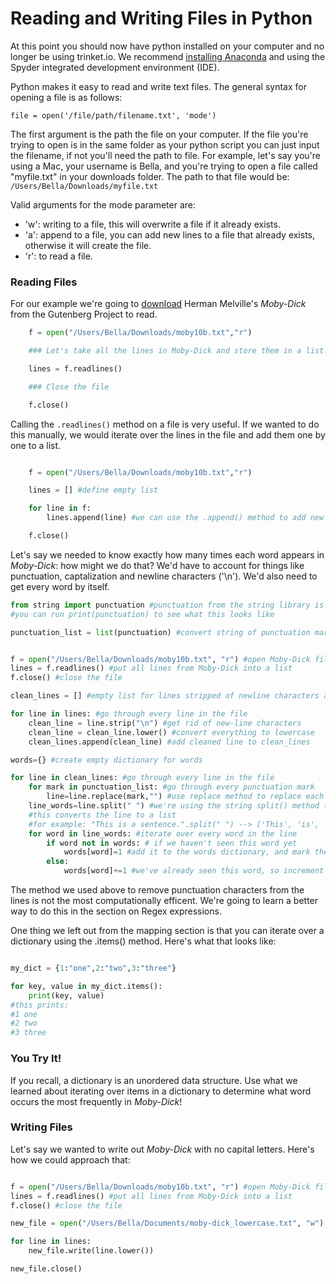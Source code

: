 # Reading and Writing Files in Python
At this point you should now have python installed on your computer and no longer be using trinket.io. We recommend [installing Anaconda](https://www.anaconda.com/products/individual) and using the Spyder integrated development environment (IDE). 

Python makes it easy to read and write text files. The general syntax for opening a file is as follows:

```file = open('/file/path/filename.txt', 'mode')```

The first argument is the path the file on your computer. If the file you're trying to open is in the same folder as your python script you can just input the filename, if not you'll need the path to file. For example, let's say you're using a Mac, your username is Bella, and you're trying to open a file called "myfile.txt" in your downloads folder. The path to that file would be: ```/Users/Bella/Downloads/myfile.txt```

Valid arguments for the mode parameter are:
* 'w': writing to a file, this will overwrite a file if it already exists.
* 'a': append to a file, you can add new lines to a file that already exists, otherwise it will create the file.
* 'r': to read a file.

### Reading Files

For our example we're going to [download](https://www.gutenberg.org/files/2701/old/moby10b.txt) Herman Melville's _Moby-Dick_ from the Gutenberg Project to read.

```python
    f = open("/Users/Bella/Downloads/moby10b.txt","r")

    ### Let's take all the lines in Moby-Dick and store them in a list!

    lines = f.readlines()

    ### Close the file

    f.close()
```

Calling the ```.readlines()``` method on a file is very useful. If we wanted to do this manually, we would iterate over the lines in the file and add them one by one to a list.

```python

    f = open("/Users/Bella/Downloads/moby10b.txt","r")

    lines = [] #define empty list

    for line in f:
        lines.append(line) #we can use the .append() method to add new items to a list!

    f.close()
```

Let's say we needed to know exactly how many times each word appears in _Moby-Dick_: how might we do that? We'd have to account for things like punctuation, captalization and newline characters ('\n'). We'd also need to get every word by itself.

```python
from string import punctuation #punctuation from the string library is a string that contains all punctuation marks
#you can run print(punctuation) to see what this looks like

punctuation_list = list(punctuation) #convert string of punctuation marks to list


f = open("/Users/Bella/Downloads/moby10b.txt", "r") #open Moby-Dick file
lines = f.readlines() #put all lines from Moby-Dick into a list
f.close() #close the file

clean_lines = [] #empty list for lines stripped of newline characters and all characters converted to lowercase

for line in lines: #go through every line in the file
    clean_line = line.strip("\n") #get rid of new-line characters
    clean_line = clean_line.lower() #convert everything to lowercase
    clean_lines.append(clean_line) #add cleaned line to clean_lines

words={} #create empty dictionary for words

for line in clean_lines: #go through every line in the file
    for mark in punctuation_list: #go through every punctuation mark 
        line=line.replace(mark,"") #use replace method to replace each possible punctuation mark with an empty string
    line_words=line.split(" ") #we're using the string split() method to separate each line by space character
    #this converts the line to a list
    #for example: "This is a sentence.".split(" ") --> ['This', 'is', 'a', 'sentence.']
    for word in line_words: #iterate over every word in the line
        if word not in words: # if we haven't seen this word yet
            words[word]=1 #add it to the words dictionary, and mark the count as 1
        else:
            words[word]+=1 #we've already seen this word, so increment the count by 1
```

The method we used above to remove punctuation characters from the lines is not the most computationally efficent. We're going to learn a better way to do this in the section on Regex expressions.

One thing we left out from the mapping section is that you can iterate over a dictionary using the .items() method. Here's what that looks like:

```python

my_dict = {1:"one",2:"two",3:"three"}

for key, value in my_dict.items():
    print(key, value)
#this prints:
#1 one
#2 two
#3 three
```

### You Try It!
If you recall, a dictionary is an unordered data structure. Use what we learned about iterating over items in a dictionary to determine what word occurs the most frequently in _Moby-Dick_!

### Writing Files

Let's say we wanted to write out _Moby-Dick_ with no capital letters. Here's how we could approach that:

```python

f = open("/Users/Bella/Downloads/moby10b.txt", "r") #open Moby-Dick file
lines = f.readlines() #put all lines from Moby-Dick into a list
f.close() #close the file

new_file = open("/Users/Bella/Documents/moby-dick_lowercase.txt", "w") #write new file to Documents folder

for line in lines:
    new_file.write(line.lower())

new_file.close()

```